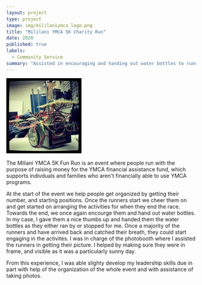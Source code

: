 ```yaml
---
layout: project
type: project
image: img/mililaniymca_logo.png
title: "Mililani YMCA 5K Charity Run"
date: 2020
published: true
labels:
  - Community Service
summary: "Assisted in encouraging and handing out water bottles to runners. Helped organize activities for runners who reached the end."
---
```


<div class="text-center p-4">
  <img width="200px" src="../img/micromouse/micromouse-robot.png" class="img-thumbnail" >
</div>

The Miliani YMCA 5K Fun Run is an event where people run with the purpose of raising money for the YMCA financial assistance fund, which supports indivduals and families who aren't financially able to use YMCA programs. 

At the start of the event we help people get organized by getting their number, and starting positions. Once the runners start we cheer them on and get started on arranging the activities for when they end the race. Towards the end, we once again encourge them and hand out water bottles. In my case, I gave them a nice thumbs up and handed them the water bottles as they either ran by or stopped for me. Once a majority of the runners and have arrived back and catched their breath, they could start engaging in the activites. I was in charge of the photobooth where I assisted the runners in getting their picture. I helped by making sure they were in frame, and visible as it was a particularly sunny day.

From this experience, I was able slighty develop my leadership skills due in part with help of the organization of the whole event and with assistance of taking photos. 
